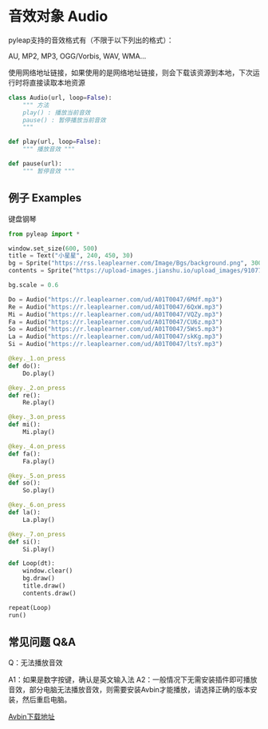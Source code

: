 # 音效对象 Audio

pyleap支持的音效格式有（不限于以下列出的格式）：

AU, MP2, MP3, OGG/Vorbis, WAV, WMA...

使用网络地址链接，如果使用的是网络地址链接，则会下载该资源到本地，下次运行时将直接读取本地资源

```python
class Audio(url, loop=False):
    """ 方法
    play() : 播放当前音效
    pause() : 暂停播放当前音效
    """
```

```python
def play(url, loop=False):
    """ 播放音效 """

def pause(url):
    """ 暂停音效 """
```

## 例子 Examples

键盘钢琴

```python
from pyleap import *

window.set_size(600, 500)
title = Text("小星星", 240, 450, 30)
bg = Sprite("https://rss.leaplearner.com/Image/Bgs/background.png", 300, 250)
contents = Sprite("https://upload-images.jianshu.io/upload_images/9107736-2a8859da48c7a1a3.PNG", 300, 250)

bg.scale = 0.6

Do = Audio("https://r.leaplearner.com/ud/A01T0047/6Mdf.mp3")
Re = Audio("https://r.leaplearner.com/ud/A01T0047/6QxW.mp3")
Mi = Audio("https://r.leaplearner.com/ud/A01T0047/VQZy.mp3")
Fa = Audio("https://r.leaplearner.com/ud/A01T0047/CU6z.mp3")
So = Audio("https://r.leaplearner.com/ud/A01T0047/5Ws5.mp3")
La = Audio("https://r.leaplearner.com/ud/A01T0047/skKg.mp3")
Si = Audio("https://r.leaplearner.com/ud/A01T0047/ltsY.mp3")

@key._1.on_press
def do():
    Do.play()

@key._2.on_press
def re():
    Re.play()

@key._3.on_press
def mi():
    Mi.play()

@key._4.on_press
def fa():
    Fa.play()

@key._5.on_press
def so():
    So.play()

@key._6.on_press
def la():
    La.play()

@key._7.on_press
def si():
    Si.play()

def Loop(dt):
    window.clear()
    bg.draw()
    title.draw()
    contents.draw()

repeat(Loop)
run()
```

## 常见问题 Q&A

Q：无法播放音效

A1：如果是数字按键，确认是英文输入法
A2：一般情况下无需安装插件即可播放音效，部分电脑无法播放音效，则需要安装Avbin才能播放，请选择正确的版本安装，然后重启电脑。

[Avbin下载地址](http://avbin.github.io/AVbin/Download.html)